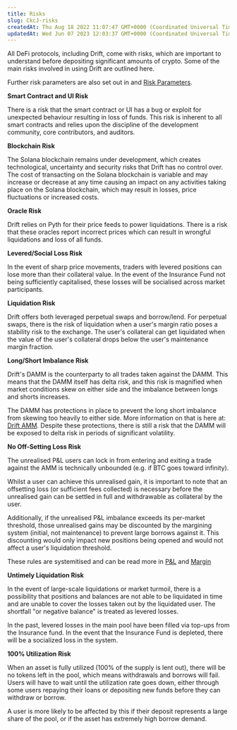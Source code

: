 ```yaml
---
title: Risks 
slug: CkcJ-risks
createdAt: Thu Aug 18 2022 11:07:47 GMT+0000 (Coordinated Universal Time)
updatedAt: Wed Jun 07 2023 12:03:37 GMT+0000 (Coordinated Universal Time)
---
```


All DeFi protocols, including Drift, come with risks, which are important to understand before depositing significant amounts of crypto. Some of the main risks involved in using Drift are outlined here.&#x20;

Further risk parameters are also set out in  and [Risk Parameters](<../Drift Protocol v2 Docs/Risk Parameters.md>).

**Smart Contract and UI Risk**

There is a risk that the smart contract or UI has a bug or exploit for unexpected behaviour resulting in loss of funds. This risk is inherent to all smart contracts and relies upon the discipline of the development community, core contributors, and auditors.

**Blockchain Risk**

The Solana blockchain remains under development, which creates technological, uncertainty and security risks that Drift has no control over. The cost of transacting on the Solana blockchain is variable and may increase or decrease at any time causing an impact on any activities taking place on the Solana blockchain, which may result in losses, price fluctuations or increased costs.

**Oracle Risk**

Drift relies on Pyth for their price feeds to power liquidations. There is a risk that these oracles report incorrect prices which can result in wrongful liquidations and loss of all funds. &#x20;

**Levered/Social Loss Risk**

In the event of sharp price movements, traders with levered positions can lose more than their collateral value. In the event of the Insurance Fund not being sufficiently capitalised, these losses will be socialised across market participants.

**Liquidation Risk**

Drift offers both leveraged perpetual swaps and borrow/lend. For perpetual swaps, there is the risk of liquidation when a user's margin ratio poses a stability risk to the exchange. The user's collateral can get liquidated when the value of the user's collateral drops below the user's maintenance margin fraction.

**Long/Short Imbalance Risk**

Drift's DAMM is the counterparty to all trades taken against the DAMM. This means that the DAMM itself has delta risk, and this risk is magnified when market conditions skew on either side and the imbalance between longs and shorts increases.

The DAMM has protections in place to prevent the long short imbalance from skewing too heavily to either side. More information on that is here at: [Drift AMM](<../Drift Protocol v2 Docs/Drift AMM.md>). Despite these protections, there is still a risk that the DAMM will be exposed to delta risk in periods of significant volatility.

**No Off-Setting Loss Risk**

The unrealised P\&L users can lock in from entering and exiting a trade against the AMM is technically unbounded (e.g. if BTC goes toward infinity).&#x20;

Whilst a user can achieve this unrealised gain, it is important to note that an offsetting loss (or sufficient fees collected) is necessary before the unrealised gain can be settled in full and withdrawable as collateral by the user.

Additionally, if the unrealised P\&L imbalance exceeds its per-market threshold, those unrealised gains may be discounted by the margining system (initial, not maintenance) to prevent large borrows against it. This discounting would only impact new positions being opened and would not affect a user's liquidation threshold.

These rules are systemitised and can be read more in [P\&L](<../Drift Protocol v2 Docs/P_L.md>) and [Margin](<../Drift Protocol v2 Docs/Margin.md>)

**Untimely Liquidation Risk**

In the event of large-scale liquidations or market turmoil, there is a possibility that positions and balances are not able to be liquidated in time and are unable to cover the losses taken out by the liquidated user. The shortfall "or negative balance" is treated as levered losses.

In the past, levered losses in the main pool have been filled via top-ups from the Insurance fund. In the event that the Insurance Fund is depleted, there will be a socialized loss in the system.

**100% Utilization Risk**

When an asset is fully utilized (100% of the supply is lent out), there will be no tokens left in the pool, which means withdrawals and borrows will fail. Users will have to wait until the utilization rate goes down, either through some users repaying their loans or depositing new funds before they can withdraw or borrow.

A user is more likely to be affected by this if their deposit represents a large share of the pool, or if the asset has extremely high borrow demand.

